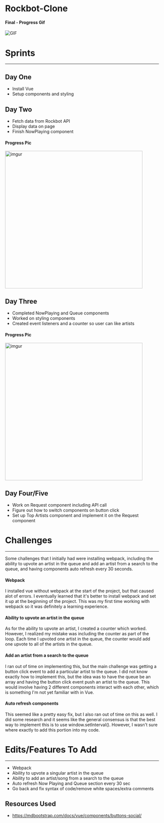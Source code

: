 # Rockbot-Clone

#### Final - Progress Gif
![GIF](https://media.giphy.com/media/G8axfofNOXuCOBKDrl/giphy.gif)

# Sprints
---
## Day One
- Install Vue
- Setup components and styling

## Day Two
- Fetch data from Rockbot API
- Display data on page
- Finish NowPlaying component
#### Progress Pic
<img src="https://i.imgur.com/jvJLmW4.png" alt="imgur" width="450"/>

## Day Three
- Completed NowPlaying and Queue components
- Worked on styling components
- Created event listeners and a counter so user can like artists
#### Progress Pic
<img src="https://i.imgur.com/YK9sLWw.png" alt="imgur" width="450"/>

## Day Four/Five
- Work on Request component including API call
- Figure out how to switch components on button click
- Set up Top Artists component and implement it on the Request component

# Challenges
---
Some challenges that I initially had were installing webpack, including the ability to upvote an artist in the queue and add an artist from a search to the queue, and having components auto refresh every 30 seconds.
#### Webpack
I installed vue without webpack at the start of the project, but that caused alot of errors. I eventually learned that it's better to install webpack and set it up at the beginning of the project. This was my first time working with webpack so it was definitely a learning experience. 
#### Ability to upvote an artist in the queue
As for the ability to upvote an artist, I created a counter which worked. However, I realized my mistake was including the counter as part of the loop. Each time I upvoted one artist in the queue, the counter would add one upvote to all of the artists in the queue. 
#### Add an artist from a search to the queue
I ran out of time on implementing this, but the main challenge was getting a button click event to add a particular artist to the queue. I did not know exactly how to implement this, but the idea was to have the queue be an array and having the button click event push an artist to the queue. This would involve having 2 different components interact with each other, which is something I'm not yet familiar with in Vue.
#### Auto refresh components
This seemed like a pretty easy fix, but I also ran out of time on this as well. I did some research and it seems like the general consensus is that the best way to implement this is to use window.setInterval(). However, I wasn't sure where exactly to add this portion into my code.
# Edits/Features To Add
---
- Webpack
- Ability to upvote a singular artist in the queue
- Ability to add an artist/song from a search to the queue
- Auto refresh Now Playing and Queue section every 30 sec 
- Go back and fix syntax of code/remove white spaces/extra comments

Resources Used
---
- https://mdbootstrap.com/docs/vue/components/buttons-social/